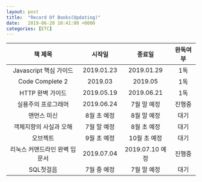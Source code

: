 ```yaml
---
layout: post
title:  "Record Of Books(Updating)"
date:   2019-06-20 10:41:00 +0000
categories: [ETC]
---
```


| 책 제목 | 시작일 | 종료일 |  완독여부  |
| :---: | :---: | :---: | :---: |
| Javascript 핵심 가이드 | 2019.01.23 | 2019.01.29 | 1독 |
| Code Complete 2 | 2019.03 | 2019.05 | 1독 |
| HTTP 완벽 가이드 | 2019.05.19 | 2019.06.21 | 1독 |
| 실용주의 프로그래머 | 2019.06.24 |7월 말 예정| 진행중 |
| 맨먼스 미신 | 8월 초 예정 | 8월 말 예정 | 대기 |
| 객체지향의 사실과 오해 | 7월 말 예정 | 8월 초 예정 | 대기 |
| 오브젝트 | 9월 초 예정| 10월 초 예정 | 대기 |
| 리눅스 커맨드라인 완벽 입문서 | 2019.07.04 | 2019.07.10 예정 | 진행중 |
| SQL첫걸음 | 7월 중 예정 | 7월 말 예정 | 대기 |




